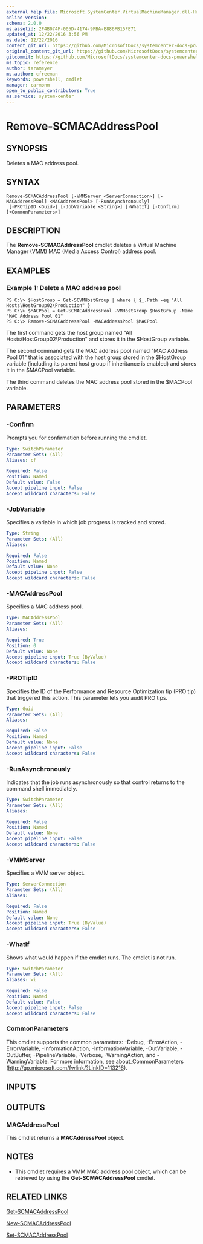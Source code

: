 ```yaml
---
external help file: Microsoft.SystemCenter.VirtualMachineManager.dll-Help.xml
online version: 
schema: 2.0.0
ms.assetid: 2F4B074F-005D-4174-9FBA-E886FB15FE71
updated_at: 12/22/2016 3:56 PM
ms.date: 12/22/2016
content_git_url: https://github.com/MicrosoftDocs/systemcenter-docs-powershell/blob/live/systemcenter-cmdlets/SystemCenter2016/VirtualMachineManager/vlatest/Remove-SCMACAddressPool.md
original_content_git_url: https://github.com/MicrosoftDocs/systemcenter-docs-powershell/blob/live/systemcenter-cmdlets/SystemCenter2016/VirtualMachineManager/vlatest/Remove-SCMACAddressPool.md
gitcommit: https://github.com/MicrosoftDocs/systemcenter-docs-powershell/blob/96e5647587661652225fbdd2c797cd4d59d542bc/systemcenter-cmdlets/SystemCenter2016/VirtualMachineManager/vlatest/Remove-SCMACAddressPool.md
ms.topic: reference
author: tarameyer
ms.author: cfreeman
keywords: powershell, cmdlet
manager: carmonm
open_to_public_contributors: True
ms.service: system-center
---
```


# Remove-SCMACAddressPool

## SYNOPSIS
Deletes a MAC address pool.

## SYNTAX

```
Remove-SCMACAddressPool [-VMMServer <ServerConnection>] [-MACAddressPool] <MACAddressPool> [-RunAsynchronously]
 [-PROTipID <Guid>] [-JobVariable <String>] [-WhatIf] [-Confirm] [<CommonParameters>]
```

## DESCRIPTION
The **Remove-SCMACAddressPool** cmdlet deletes a Virtual Machine Manager (VMM) MAC (Media Access Control) address pool.

## EXAMPLES

### Example 1: Delete a MAC address pool
```
PS C:\> $HostGroup = Get-SCVMHostGroup | where { $_.Path -eq "All Hosts\HostGroup02\Production" }
PS C:\> $MACPool = Get-SCMACAddressPool -VMHostGroup $HostGroup -Name "MAC Address Pool 01"
PS C:\> Remove-SCMACAddressPool -MACAddressPool $MACPool
```

The first command gets the host group named "All Hosts\HostGroup02\Production" and stores it in the $HostGroup variable.

The second command gets the MAC address pool named "MAC Address Pool 01" that is associated with the host group stored in the $HostGroup variable (including its parent host group if inheritance is enabled) and stores it in the $MACPool variable.

The third command deletes the MAC address pool stored in the $MACPool variable.

## PARAMETERS

### -Confirm
Prompts you for confirmation before running the cmdlet.

```yaml
Type: SwitchParameter
Parameter Sets: (All)
Aliases: cf

Required: False
Position: Named
Default value: False
Accept pipeline input: False
Accept wildcard characters: False
```

### -JobVariable
Specifies a variable in which job progress is tracked and stored.

```yaml
Type: String
Parameter Sets: (All)
Aliases: 

Required: False
Position: Named
Default value: None
Accept pipeline input: False
Accept wildcard characters: False
```

### -MACAddressPool
Specifies a MAC address pool.

```yaml
Type: MACAddressPool
Parameter Sets: (All)
Aliases: 

Required: True
Position: 0
Default value: None
Accept pipeline input: True (ByValue)
Accept wildcard characters: False
```

### -PROTipID
Specifies the ID of the Performance and Resource Optimization tip (PRO tip) that triggered this action.
This parameter lets you audit PRO tips.

```yaml
Type: Guid
Parameter Sets: (All)
Aliases: 

Required: False
Position: Named
Default value: None
Accept pipeline input: False
Accept wildcard characters: False
```

### -RunAsynchronously
Indicates that the job runs asynchronously so that control returns to the command shell immediately.

```yaml
Type: SwitchParameter
Parameter Sets: (All)
Aliases: 

Required: False
Position: Named
Default value: None
Accept pipeline input: False
Accept wildcard characters: False
```

### -VMMServer
Specifies a VMM server object.

```yaml
Type: ServerConnection
Parameter Sets: (All)
Aliases: 

Required: False
Position: Named
Default value: None
Accept pipeline input: True (ByValue)
Accept wildcard characters: False
```

### -WhatIf
Shows what would happen if the cmdlet runs.
The cmdlet is not run.

```yaml
Type: SwitchParameter
Parameter Sets: (All)
Aliases: wi

Required: False
Position: Named
Default value: False
Accept pipeline input: False
Accept wildcard characters: False
```

### CommonParameters
This cmdlet supports the common parameters: -Debug, -ErrorAction, -ErrorVariable, -InformationAction, -InformationVariable, -OutVariable, -OutBuffer, -PipelineVariable, -Verbose, -WarningAction, and -WarningVariable. For more information, see about_CommonParameters (http://go.microsoft.com/fwlink/?LinkID=113216).

## INPUTS

## OUTPUTS

### MACAddressPool
This cmdlet returns a **MACAddressPool** object.

## NOTES
* This cmdlet requires a VMM MAC address pool object, which can be retrieved by using the **Get-SCMACAddressPool** cmdlet.

## RELATED LINKS

[Get-SCMACAddressPool](xref:SystemCenter2016/VirtualMachineManager/vlatest/Get-SCMACAddressPool.md)

[New-SCMACAddressPool](xref:SystemCenter2016/VirtualMachineManager/vlatest/New-SCMACAddressPool.md)

[Set-SCMACAddressPool](xref:SystemCenter2016/VirtualMachineManager/vlatest/Set-SCMACAddressPool.md)

